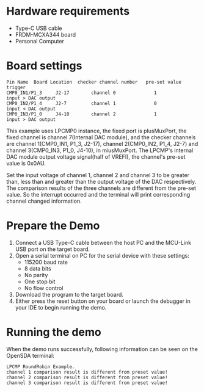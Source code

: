 Hardware requirements
=====================
- Type-C USB cable
- FRDM-MCXA344 board
- Personal Computer

Board settings
==============
~~~~~~~~~~~~~~~~~~~~~~~~~~~~~~~~~~~~~~~~~~~~~~~~~~~~~~~~~~~~~~~~~~~~~~~~~~~~~~~~~~~~~~~~~
Pin Name  Board Location  checker channel number   pre-set value      trigger        
CMP0_IN1/P1_3     J2-17        channel 0              1           input > DAC output
CMP0_IN2/P1_4     J2-7         channel 1              0           input < DAC output
CMP0_IN3/P1_0     J4-10        channel 2              1           input > DAC output
~~~~~~~~~~~~~~~~~~~~~~~~~~~~~~~~~~~~~~~~~~~~~~~~~~~~~~~~~~~~~~~~~~~~~~~~~~~~~~~~~~~~~~~~~

This example uses LPCMP0 instance, the fixed port is plusMuxPort, the fixed channel is
channel 7(Internal DAC module), and the checker channels are channel 1(CMP0_IN1, P1_3, J2-17),
channel 2(CMP0_IN2, P1_4, J2-7) and channel 3(CMP0_IN3, P1_0, J4-10), in miusMuxPort.
The LPCMP's internal DAC module output voltage signal(half of VREFI), the channel's pre-set value
is 0x0AU.

Set the input voltage of channel 1, channel 2 and channel 3 to be greater than, less than
and greater than the output voltage of the DAC respectively. The comparison results of the 
three channels are different from the pre-set value. So the interrupt occurred and the terminal
will print corresponding channel changed information.

Prepare the Demo
================
1. Connect a USB Type-C cable between the host PC and the MCU-Link USB port on the target board.
2. Open a serial terminal on PC for the serial device with these settings:
    - 115200 baud rate
    - 8 data bits
    - No parity
    - One stop bit
    - No flow control
3. Download the program to the target board.
4. Either press the reset button on your board or launch the debugger in your IDE to begin running
   the demo.

Running the demo
================
When the demo runs successfully, following information can be seen on the OpenSDA terminal:

~~~~~~~~~~~~~~~~~~~~~~~~~~~~~
LPCMP RoundRobin Example.
channel 1 comparison result is different from preset value!
channel 2 comparison result is different from preset value!
channel 3 comparison result is different from preset value!

~~~~~~~~~~~~~~~~~~~~~~~~~~~~~
